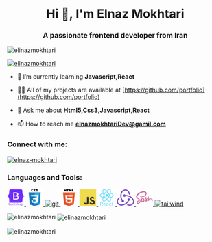<h1 align="center">Hi 👋, I'm Elnaz Mokhtari</h1>
<h3 align="center">A passionate frontend developer from Iran</h3>

<p align="left"> <img src="https://komarev.com/ghpvc/?username=elinazmokhtari&label=Profile%20views&color=0e75b6&style=flat" alt="elinazmokhtari" /> </p>

<p align="left"> <a href="https://github.com/ryo-ma/github-profile-trophy"><img src="https://github-profile-trophy.vercel.app/?username=elinazmokhtari" alt="elinazmokhtari" /></a> </p>

- 🌱 I’m currently learning **Javascript,React**

- 👨‍💻 All of my projects are available at [https://github.com/portfolio](https://github.com/portfolio)

- 💬 Ask me about **Html5,Css3,Javascript,React**

- 📫 How to reach me **elnazmokhtariDev@gamil.com**

<h3 align="left">Connect with me:</h3>
<p align="left">
<a href="https://linkedin.com/in/elnaz-mokhtari" target="blank"><img align="center" src="https://raw.githubusercontent.com/rahuldkjain/github-profile-readme-generator/master/src/images/icons/Social/linked-in-alt.svg" alt="elnaz-mokhtari" height="30" width="40" /></a>
</p>

<h3 align="left">Languages and Tools:</h3>
<p align="left"> <a href="https://getbootstrap.com" target="_blank" rel="noreferrer"> <img src="https://raw.githubusercontent.com/devicons/devicon/master/icons/bootstrap/bootstrap-plain-wordmark.svg" alt="bootstrap" width="40" height="40"/> </a> <a href="https://www.w3schools.com/css/" target="_blank" rel="noreferrer"> <img src="https://raw.githubusercontent.com/devicons/devicon/master/icons/css3/css3-original-wordmark.svg" alt="css3" width="40" height="40"/> </a> <a href="https://git-scm.com/" target="_blank" rel="noreferrer"> <img src="https://www.vectorlogo.zone/logos/git-scm/git-scm-icon.svg" alt="git" width="40" height="40"/> </a> <a href="https://www.w3.org/html/" target="_blank" rel="noreferrer"> <img src="https://raw.githubusercontent.com/devicons/devicon/master/icons/html5/html5-original-wordmark.svg" alt="html5" width="40" height="40"/> </a> <a href="https://developer.mozilla.org/en-US/docs/Web/JavaScript" target="_blank" rel="noreferrer"> <img src="https://raw.githubusercontent.com/devicons/devicon/master/icons/javascript/javascript-original.svg" alt="javascript" width="40" height="40"/> </a> <a href="https://reactjs.org/" target="_blank" rel="noreferrer"> <img src="https://raw.githubusercontent.com/devicons/devicon/master/icons/react/react-original-wordmark.svg" alt="react" width="40" height="40"/> </a> <a href="https://redux.js.org" target="_blank" rel="noreferrer"> <img src="https://raw.githubusercontent.com/devicons/devicon/master/icons/redux/redux-original.svg" alt="redux" width="40" height="40"/> </a> <a href="https://sass-lang.com" target="_blank" rel="noreferrer"> <img src="https://raw.githubusercontent.com/devicons/devicon/master/icons/sass/sass-original.svg" alt="sass" width="40" height="40"/> </a> <a href="https://tailwindcss.com/" target="_blank" rel="noreferrer"> <img src="https://www.vectorlogo.zone/logos/tailwindcss/tailwindcss-icon.svg" alt="tailwind" width="40" height="40"/> </a> </p>

<p><img align="left" src="https://github-readme-stats.vercel.app/api/top-langs?username=elinazmokhtari&show_icons=true&locale=en&layout=compact" alt="elinazmokhtari" /></p>

<p>&nbsp;<img align="center" src="https://github-readme-stats.vercel.app/api?username=elinazmokhtari&show_icons=true&locale=en" alt="elinazmokhtari" /></p>

<p><img align="center" src="https://github-readme-streak-stats.herokuapp.com/?user=elinazmokhtari&" alt="elinazmokhtari" /></p>
